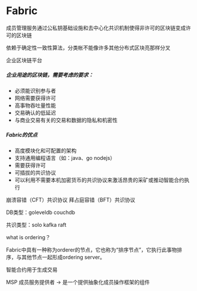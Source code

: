 # Fabric

成员管理服务通过公私钥基础设施和去中心化共识机制使得非许可的区块链变成许可的区块链

依赖于确定性一致性算法，分类帐不能像许多其他分布式区块亮那样分叉

企业区块链平台

##### 企业用途的区块链，需要考虑的要求：
* 必须能识别参与者
* 网络需要获得许可
* 高事物吞吐量性能
* 交易确认的低延迟
* 与商业交易有关的交易和数据的隐私和机密性

##### Fabric的优点
* 高度模块化和可配置的架构
* 支持通用编程语言（如：java、go nodejs）
* 需要获得许可
* 可插拔的共识协议
* 可以利用不需要本机加密货币的共识协议来激活昂贵的采矿或推动智能合约执行


崩溃容错（CFT）共识协议
拜占庭容错（BFT）共识协议

DB类型：goleveldb couchdb

共识类型：solo kafka raft

what is ordering？

Fabric中具有一种称为orderer的节点，它也称为“排序节点”，它执行此事物排序，与其他节点一起形成ordering server。

智能合约用于生成交易

MSP 成员服务提供者 -> 是一个提供抽象化成员操作框架的组件


